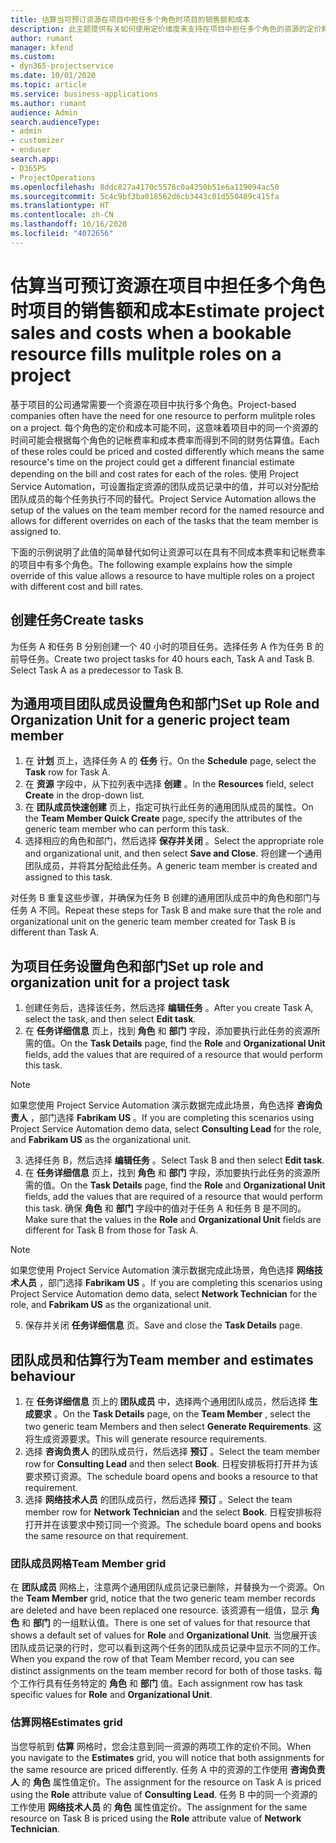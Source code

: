 ```yaml
---
title: 估算当可预订资源在项目中担任多个角色时项目的销售额和成本
description: 此主题提供有关如何使用定价维度来支持在项目中担任多个角色的资源的定价和成本核算的信息。
author: rumant
manager: kfend
ms.custom:
- dyn365-projectservice
ms.date: 10/01/2020
ms.topic: article
ms.service: business-applications
ms.author: rumant
audience: Admin
search.audienceType:
- admin
- customizer
- enduser
search.app:
- D365PS
- ProjectOperations
ms.openlocfilehash: 8ddc827a4170c5576c0a4350b51e6a119094ac50
ms.sourcegitcommit: 5c4c9bf3ba018562d6cb3443c01d550489c415fa
ms.translationtype: HT
ms.contentlocale: zh-CN
ms.lasthandoff: 10/16/2020
ms.locfileid: "4072656"
---
```

# <a name="estimate-project-sales-and-costs-when-a-bookable-resource-fills-mulitple-roles-on-a-project"></a><span data-ttu-id="08330-103">估算当可预订资源在项目中担任多个角色时项目的销售额和成本</span><span class="sxs-lookup"><span data-stu-id="08330-103">Estimate project sales and costs when a bookable resource fills mulitple roles on a project</span></span> 

<span data-ttu-id="08330-104">基于项目的公司通常需要一个资源在项目中执行多个角色。</span><span class="sxs-lookup"><span data-stu-id="08330-104">Project-based companies often have the need for one resource to perform mulitple roles on a project.</span></span> <span data-ttu-id="08330-105">每个角色的定价和成本可能不同，这意味着项目中的同一个资源的时间可能会根据每个角色的记帐费率和成本费率而得到不同的财务估算值。</span><span class="sxs-lookup"><span data-stu-id="08330-105">Each of these roles could be priced and costed differently which means the same resource's time on the project could get a different financial estimate depending on the bill and cost rates for each of the roles.</span></span> <span data-ttu-id="08330-106">使用 Project Service Automation，可设置指定资源的团队成员记录中的值，并可以对分配给团队成员的每个任务执行不同的替代。</span><span class="sxs-lookup"><span data-stu-id="08330-106">Project Service Automation allows the setup of the values on the team member record for the named resource and allows for different overrides on each of the tasks that the team member is assigned to.</span></span>

<span data-ttu-id="08330-107">下面的示例说明了此值的简单替代如何让资源可以在具有不同成本费率和记帐费率的项目中有多个角色。</span><span class="sxs-lookup"><span data-stu-id="08330-107">The following example  explains how the simple override of this value allows a resource to have multiple roles on a project with different cost and bill rates.</span></span>

## <a name="create-tasks"></a><span data-ttu-id="08330-108">创建任务</span><span class="sxs-lookup"><span data-stu-id="08330-108">Create tasks</span></span>
<span data-ttu-id="08330-109">为任务 A 和任务 B 分别创建一个 40 小时的项目任务。选择任务 A 作为任务 B 的前导任务。</span><span class="sxs-lookup"><span data-stu-id="08330-109">Create two project tasks for 40 hours each, Task A and Task B. Select Task A as a predecessor to Task B.</span></span>

## <a name="set-up-role-and-organization-unit-for-a-generic-project-team-member"></a><span data-ttu-id="08330-110">为通用项目团队成员设置角色和部门</span><span class="sxs-lookup"><span data-stu-id="08330-110">Set up Role and Organization Unit for a generic project team member</span></span>

1. <span data-ttu-id="08330-111">在 **计划** 页上，选择任务 A 的 **任务** 行。</span><span class="sxs-lookup"><span data-stu-id="08330-111">On the **Schedule** page, select the **Task** row for Task A.</span></span> 
2. <span data-ttu-id="08330-112">在 **资源** 字段中，从下拉列表中选择 **创建** 。</span><span class="sxs-lookup"><span data-stu-id="08330-112">In the **Resources** field, select **Create** in the drop-down list.</span></span>
3. <span data-ttu-id="08330-113">在 **团队成员快速创建** 页上，指定可执行此任务的通用团队成员的属性。</span><span class="sxs-lookup"><span data-stu-id="08330-113">On the **Team Member Quick Create** page, specify the attributes of the generic team member who can perform this task.</span></span>
4. <span data-ttu-id="08330-114">选择相应的角色和部门，然后选择 **保存并关闭** 。</span><span class="sxs-lookup"><span data-stu-id="08330-114">Select the appropriate role and organizational unit, and then select **Save and Close**.</span></span> <span data-ttu-id="08330-115">将创建一个通用团队成员，并将其分配给此任务。</span><span class="sxs-lookup"><span data-stu-id="08330-115">A generic team member is created and assigned to this task.</span></span> 

<span data-ttu-id="08330-116">对任务 B 重复这些步骤，并确保为任务 B 创建的通用团队成员中的角色和部门与任务 A 不同。</span><span class="sxs-lookup"><span data-stu-id="08330-116">Repeat these steps for Task B and make sure that the role and organizational unit on the generic team member created for Task B is different than Task A.</span></span> 

## <a name="set-up-role-and-organization-unit-for-a-project-task"></a><span data-ttu-id="08330-117">为项目任务设置角色和部门</span><span class="sxs-lookup"><span data-stu-id="08330-117">Set up role and organization unit for a project task</span></span>

1. <span data-ttu-id="08330-118">创建任务后，选择该任务，然后选择 **编辑任务** 。</span><span class="sxs-lookup"><span data-stu-id="08330-118">After you create Task A, select the task, and then select **Edit task**.</span></span>
2. <span data-ttu-id="08330-119">在 **任务详细信息** 页上，找到 **角色** 和 **部门** 字段，添加要执行此任务的资源所需的值。</span><span class="sxs-lookup"><span data-stu-id="08330-119">On the **Task Details** page, find the **Role** and **Organizational Unit** fields, add the values that are required of a resource that would perform this task.</span></span> 

  > [!NOTE]
  > <span data-ttu-id="08330-120">如果您使用 Project Service Automation 演示数据完成此场景，角色选择 **咨询负责人** ，部门选择 **Fabrikam US** 。</span><span class="sxs-lookup"><span data-stu-id="08330-120">If you are completing this scenarios using Project Service Automation demo data, select **Consulting Lead** for the role, and **Fabrikam US** as the organizational unit.</span></span>

3. <span data-ttu-id="08330-121">选择任务 B，然后选择 **编辑任务** 。</span><span class="sxs-lookup"><span data-stu-id="08330-121">Select Task B and then select **Edit task**.</span></span>
4. <span data-ttu-id="08330-122">在 **任务详细信息** 页上，找到 **角色** 和 **部门** 字段，添加要执行此任务的资源所需的值。</span><span class="sxs-lookup"><span data-stu-id="08330-122">On the **Task Details** page, find the **Role** and **Organizational Unit** fields, add the values that are required of a resource that would perform this task.</span></span> <span data-ttu-id="08330-123">确保 **角色** 和 **部门** 字段中的值对于任务 A 和任务 B 是不同的。</span><span class="sxs-lookup"><span data-stu-id="08330-123">Make sure that the values in the **Role** and **Organizational Unit** fields are different for Task B from those for Task A.</span></span> 

  > [!NOTE]
  > <span data-ttu-id="08330-124">如果您使用 Project Service Automation 演示数据完成此场景，角色选择 **网络技术人员** ，部门选择 **Fabrikam US** 。</span><span class="sxs-lookup"><span data-stu-id="08330-124">If you are completing this scenarios using Project Service Automation demo data, select **Network Technician** for the role, and **Fabrikam US** as the organizational unit.</span></span>

5. <span data-ttu-id="08330-125">保存并关闭 **任务详细信息** 页。</span><span class="sxs-lookup"><span data-stu-id="08330-125">Save and close the **Task Details** page.</span></span> 

## <a name="team-member-and-estimates-behaviour"></a><span data-ttu-id="08330-126">团队成员和估算行为</span><span class="sxs-lookup"><span data-stu-id="08330-126">Team member and estimates behaviour</span></span> 

1. <span data-ttu-id="08330-127">在 **任务详细信息** 页上的 **团队成员** 中，选择两个通用团队成员，然后选择 **生成要求** 。</span><span class="sxs-lookup"><span data-stu-id="08330-127">On the **Task Details** page, on the **Team Member** , select the two generic team Members and then select **Generate Requirements**.</span></span> <span data-ttu-id="08330-128">这将生成资源要求。</span><span class="sxs-lookup"><span data-stu-id="08330-128">This will generate resource requirements.</span></span> 
2. <span data-ttu-id="08330-129">选择 **咨询负责人** 的团队成员行，然后选择 **预订** 。</span><span class="sxs-lookup"><span data-stu-id="08330-129">Select the team member row for **Consulting Lead** and then select **Book**.</span></span> <span data-ttu-id="08330-130">日程安排板将打开并为该要求预订资源。</span><span class="sxs-lookup"><span data-stu-id="08330-130">The schedule board opens and books a resource to that requirement.</span></span>
3. <span data-ttu-id="08330-131">选择 **网络技术人员** 的团队成员行，然后选择 **预订** 。</span><span class="sxs-lookup"><span data-stu-id="08330-131">Select the team member row for **Network Technician** and the select **Book**.</span></span> <span data-ttu-id="08330-132">日程安排板将打开并在该要求中预订同一个资源。</span><span class="sxs-lookup"><span data-stu-id="08330-132">The schedule board opens and books the same resource on that requirement.</span></span>

### <a name="team-member-grid"></a><span data-ttu-id="08330-133">团队成员网格</span><span class="sxs-lookup"><span data-stu-id="08330-133">Team Member grid</span></span> 
<span data-ttu-id="08330-134">在 **团队成员** 网格上，注意两个通用团队成员记录已删除，并替换为一个资源。</span><span class="sxs-lookup"><span data-stu-id="08330-134">On the **Team Member** grid, notice that the two generic team member records are deleted and have been replaced one resource.</span></span> <span data-ttu-id="08330-135">该资源有一组值，显示 **角色** 和 **部门** 的一组默认值。</span><span class="sxs-lookup"><span data-stu-id="08330-135">There is one set of values for that resource that shows a default set of values for **Role** and **Organizational Unit**.</span></span>
<span data-ttu-id="08330-136">当您展开该团队成员记录的行时，您可以看到这两个任务的团队成员记录中显示不同的工作。</span><span class="sxs-lookup"><span data-stu-id="08330-136">When you expand the row of that Team Member record, you can see distinct assignments on the team member record for both of those tasks.</span></span> <span data-ttu-id="08330-137">每个工作行具有任务特定的 **角色** 和 **部门** 值。</span><span class="sxs-lookup"><span data-stu-id="08330-137">Each assignment row has task specific values for **Role** and **Organizational Unit**.</span></span> 

### <a name="estimates-grid"></a><span data-ttu-id="08330-138">估算网格</span><span class="sxs-lookup"><span data-stu-id="08330-138">Estimates grid</span></span> 
<span data-ttu-id="08330-139">当您导航到 **估算** 网格时，您会注意到同一资源的两项工作的定价不同。</span><span class="sxs-lookup"><span data-stu-id="08330-139">When you navigate to the **Estimates** grid, you will notice that both assignments for the same resource are priced differently.</span></span>
<span data-ttu-id="08330-140">任务 A 中的资源的工作使用 **咨询负责人** 的 **角色** 属性值定价。</span><span class="sxs-lookup"><span data-stu-id="08330-140">The assignment for the resource on Task A is priced using the **Role** attribute value of **Consulting Lead**.</span></span> <span data-ttu-id="08330-141">任务 B 中的同一个资源的工作使用 **网络技术人员** 的 **角色** 属性值定价。</span><span class="sxs-lookup"><span data-stu-id="08330-141">The assignment for the same resource on Task B is priced using the **Role** attribute value of **Network Technician**.</span></span>





